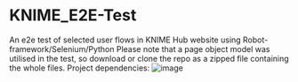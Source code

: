 # KNIME_E2E-Test
An e2e test of selected user flows in KNIME Hub website using Robot-framework/Selenium/Python
Please note that a page object model was utilised in the test, so download or clone the repo as a zipped file containing the whole files. 
Project dependencies: ![image](https://user-images.githubusercontent.com/85622388/205688968-be89dd95-6807-41ed-8269-a1fb06d10489.png)

